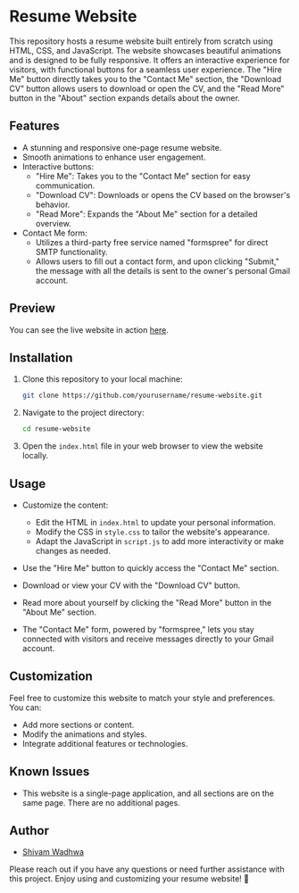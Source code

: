 # Resume Website

This repository hosts a resume website built entirely from scratch using HTML, CSS, and JavaScript. The website showcases beautiful animations and is designed to be fully responsive. It offers an interactive experience for visitors, with functional buttons for a seamless user experience. The "Hire Me" button directly takes you to the "Contact Me" section, the "Download CV" button allows users to download or open the CV, and the "Read More" button in the "About" section expands details about the owner.

## Features

- A stunning and responsive one-page resume website.
- Smooth animations to enhance user engagement.
- Interactive buttons:
  - "Hire Me": Takes you to the "Contact Me" section for easy communication.
  - "Download CV": Downloads or opens the CV based on the browser's behavior.
  - "Read More": Expands the "About Me" section for a detailed overview.
- Contact Me form:
  - Utilizes a third-party free service named "formspree" for direct SMTP functionality.
  - Allows users to fill out a contact form, and upon clicking "Submit," the message with all the details is sent to the owner's personal Gmail account.

## Preview

You can see the live website in action [here](https://wadhwashivam.github.io/Resume/).

## Installation

1. Clone this repository to your local machine:

   ```bash
   git clone https://github.com/yourusername/resume-website.git
   ```

2. Navigate to the project directory:

   ```bash
   cd resume-website
   ```

3. Open the `index.html` file in your web browser to view the website locally.

## Usage

- Customize the content:
  - Edit the HTML in `index.html` to update your personal information.
  - Modify the CSS in `style.css` to tailor the website's appearance.
  - Adapt the JavaScript in `script.js` to add more interactivity or make changes as needed.

- Use the "Hire Me" button to quickly access the "Contact Me" section.

- Download or view your CV with the "Download CV" button.

- Read more about yourself by clicking the "Read More" button in the "About Me" section.

- The "Contact Me" form, powered by "formspree," lets you stay connected with visitors and receive messages directly to your Gmail account.

## Customization

Feel free to customize this website to match your style and preferences. You can:

- Add more sections or content.
- Modify the animations and styles.
- Integrate additional features or technologies.

## Known Issues

- This website is a single-page application, and all sections are on the same page. There are no additional pages.

## Author

- [Shivam Wadhwa](https://github.com/wadhwashivam)

Please reach out if you have any questions or need further assistance with this project. Enjoy using and customizing your resume website! 🚀
